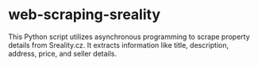 # web-scraping-sreality
This Python script utilizes asynchronous programming to scrape property details from Sreality.cz. It extracts information like title, description, address, price, and seller details.
